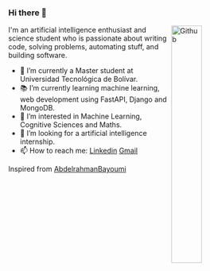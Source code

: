 
### Hi there 👋

<img width="35%" align="right" alt="Github" src="https://user-images.githubusercontent.com/48678280/88862734-4903af80-d201-11ea-968b-9c939d88a37c.gif" />

I'm an artificial intelligence enthusiast and science student who is passionate about writing code, solving problems, automating stuff, and building software.

- 🔭 I’m currently a Master student at Universidad Tecnológica de Bolívar.
- 📚 I’m currently learning  machine learning, web development using FastAPI, Django and MongoDB.
- 👀 I’m interested in Machine Learning, Cognitive Sciences and Maths.
- 👯 I’m looking for a artificial intelligence internship. 
- 📫 How to reach me: [Linkedin](https://www.linkedin.com/in/kevinandressossavalencia) [Gmail](mailto:kevinsossav@gmail.com)


Inspired from [AbdelrahmanBayoumi](https://github.com/abdelrahmanbayoumi)

<!---
KevinrealG/KevinrealG is a ✨ special ✨ repository because its `README.md` (this file) appears on your GitHub profile.
You can click the Preview link to take a look at your changes.
--->
